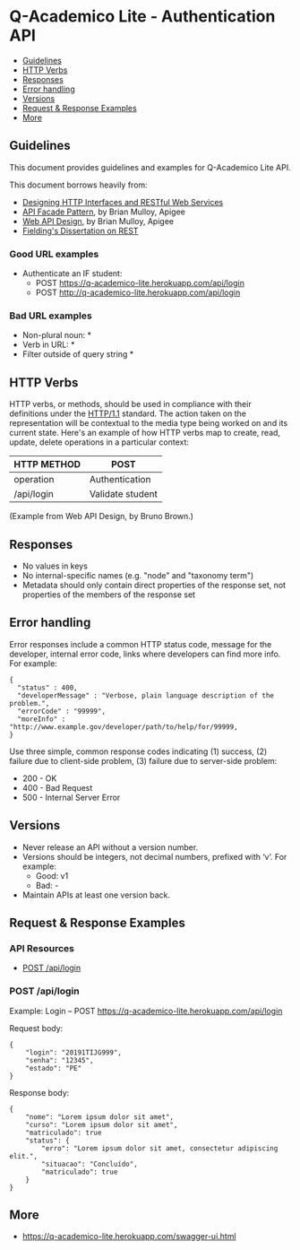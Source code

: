 # Q-Academico Lite - Authentication API

* [Guidelines](#guidelines)
* [HTTP Verbs](#http-verbs)
* [Responses](#responses)
* [Error handling](#error-handling)
* [Versions](#versions)
* [Request & Response Examples](#request--response-examples)
* [More](#more)

## Guidelines

This document provides guidelines and examples for Q-Academico Lite API.

This document borrows heavily from:
* [Designing HTTP Interfaces and RESTful Web Services](https://www.youtube.com/watch?v=zEyg0TnieLg)
* [API Facade Pattern](http://apigee.com/about/resources/ebooks/api-fa%C3%A7ade-pattern), by Brian Mulloy, Apigee
* [Web API Design](http://pages.apigee.com/web-api-design-ebook.html), by Brian Mulloy, Apigee
* [Fielding's Dissertation on REST](http://www.ics.uci.edu/~fielding/pubs/dissertation/top.htm)

### Good URL examples
* Authenticate an IF student:
    * POST https://q-academico-lite.herokuapp.com/api/login
    * POST http://q-academico-lite.herokuapp.com/api/login

### Bad URL examples
* Non-plural noun:
    * 
* Verb in URL:
    * 
* Filter outside of query string
    * 

## HTTP Verbs

HTTP verbs, or methods, should be used in compliance with their definitions under the [HTTP/1.1](http://www.w3.org/Protocols/rfc2616/rfc2616-sec9.html) standard.
The action taken on the representation will be contextual to the media type being worked on and its current state. Here's an example of how HTTP verbs map to create, read, update, delete operations in a particular context:

| HTTP METHOD | POST            |
| ----------- | --------------- | 
| operation   | Authentication  | 
| /api/login  | Validate student|

(Example from Web API Design, by Bruno Brown.)

## Responses

* No values in keys
* No internal-specific names (e.g. "node" and "taxonomy term")
* Metadata should only contain direct properties of the response set, not properties of the members of the response set


## Error handling

Error responses include a common HTTP status code, message for the developer, internal error code, links where developers can find more info. For example:

    {
      "status" : 400,
      "developerMessage" : "Verbose, plain language description of the problem.",
      "errorCode" : "99999",
      "moreInfo" : "http://www.example.gov/developer/path/to/help/for/99999,
    }

Use three simple, common response codes indicating (1) success, (2) failure due to client-side problem, (3) failure due to server-side problem:
* 200 - OK
* 400 - Bad Request
* 500 - Internal Server Error


## Versions

* Never release an API without a version number.
* Versions should be integers, not decimal numbers, prefixed with ‘v’. For example:
    * Good: v1
    * Bad: -
* Maintain APIs at least one version back.

## Request & Response Examples


### API Resources

  - [POST /api/login](#Post)


### POST /api/login

Example: Login – POST  https://q-academico-lite.herokuapp.com/api/login

Request body:

    {
        "login": "20191TIJG999",
        "senha": "12345",
        "estado": "PE"
    }
    
Response body:

    {
        "nome": "Lorem ipsum dolor sit amet",
        "curso": "Lorem ipsum dolor sit amet",
        "matriculado": true
        "status": {
            "erro": "Lorem ipsum dolor sit amet, consectetur adipiscing elit.",
            "situacao": "Concluído",
            "matriculado": true
        }
    }


## More
   * https://q-academico-lite.herokuapp.com/swagger-ui.html
